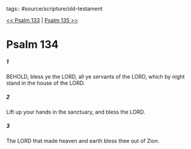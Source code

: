 tags:: #source/scripture/old-testament

[<< Psalm 133](old-testament/19_Psalms/Psalm_133.md) | [Psalm 135 >>](old-testament/19_Psalms/Psalm_135.md)

# Psalm 134

##### 1

BEHOLD, bless ye the LORD, all ye servants of the LORD, which by night stand in the house of the LORD.

##### 2

Lift up your hands in the sanctuary, and bless the LORD.

##### 3

The LORD that made heaven and earth bless thee out of Zion.
